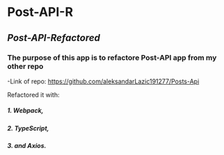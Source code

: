 # Post-API-R
## *Post-API-Refactored*

### The purpose of this app is to refactore Post-API app from my other repo
-Link of repo: https://github.com/aleksandarLazic191277/Posts-Api

Refactored it with: 
##### 1. Webpack,
##### 2. TypeScript,
##### 3. and Axios.

